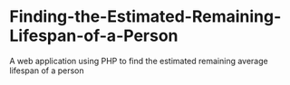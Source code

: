 # Finding-the-Estimated-Remaining-Lifespan-of-a-Person
A web application using PHP to find the estimated remaining average lifespan of a person
